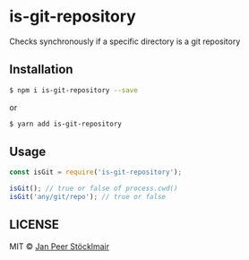 # is-git-repository

Checks synchronously if a specific directory is a git repository

## Installation

```sh
$ npm i is-git-repository --save
```
or
```sh
$ yarn add is-git-repository
```

## Usage

```js
const isGit = require('is-git-repository');

isGit(); // true or false of process.cwd()
isGit('any/git/repo'); // true or false
```

## LICENSE

MIT © [Jan Peer Stöcklmair](https://www.jpeer.at)
